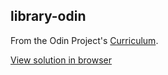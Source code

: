 ## library-odin
From the Odin Project's [Curriculum](https://www.theodinproject.com/courses/javascript/lessons/library).

[View solution in browser](https://omid997.github.io/library-odin/)